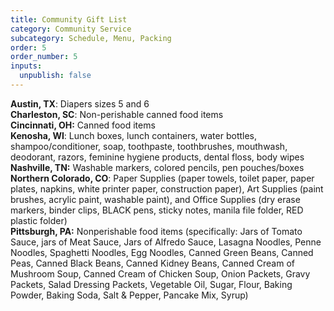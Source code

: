 ```yaml
---
title: Community Gift List
category: Community Service
subcategory: Schedule, Menu, Packing
order: 5
order_number: 5
inputs:
  unpublish: false
---
```

**Austin, TX**: Diapers sizes 5 and 6<br>**Charleston, SC**: Non-perishable canned food items<br>**Cincinnati, OH:** Canned food items<br>**Kenosha, WI**: Lunch boxes, lunch containers, water bottles, shampoo/conditioner, soap, toothpaste, toothbrushes, mouthwash, deodorant, razors, feminine hygiene products, dental floss, body wipes <br>**Nashville, TN:** Washable markers, colored pencils, pen pouches/boxes<br>**Northern Colorado, CO**: Paper Supplies (paper towels, toilet paper, paper plates, napkins, white printer paper, construction paper), Art Supplies (paint brushes, acrylic paint, washable paint), and Office Supplies (dry erase markers, binder clips, BLACK pens, sticky notes, manila file folder, RED plastic folder)<br>**Pittsburgh, PA:** Nonperishable food items (specifically: Jars of Tomato Sauce, jars of Meat Sauce, Jars of Alfredo Sauce, Lasagna Noodles, Penne Noodles, Spaghetti Noodles, Egg Noodles, Canned Green Beans, Canned Peas, Canned Black Beans, Canned Kidney Beans, Canned Cream of Mushroom Soup, Canned Cream of Chicken Soup, Onion Packets, Gravy Packets, Salad Dressing Packets, Vegetable Oil, Sugar, Flour, Baking Powder, Baking Soda, Salt & Pepper, Pancake Mix, Syrup)